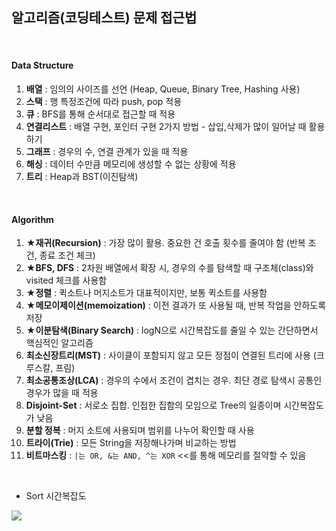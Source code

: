 ## 알고리즘(코딩테스트) 문제 접근법

<br>

#### Data Structure

1. **배열** : 임의의 사이즈를 선언 (Heap, Queue, Binary Tree, Hashing 사용)
2. **스택** : 행 특정조건에 따라 push, pop 적용
3. **큐** : BFS를 통해 순서대로 접근할 때 적용
4. **연결리스트** : 배열 구현, 포인터 구현 2가지 방법 - 삽입,삭제가 많이 일어날 때 활용하기
5. **그래프** : 경우의 수, 연결 관계가 있을 때 적용
6. **해싱** : 데이터 수만큼 메모리에 생성할 수 없는 상황에 적용
7. **트리** : Heap과 BST(이진탐색)

<br>

#### Algorithm

1. **★재귀(Recursion)** : 가장 많이 활용. 중요한 건 호출 횟수를 줄여야 함 (반복 조건, 종료 조건 체크)
2. **★BFS, DFS** : 2차원 배열에서 확장 시, 경우의 수를 탐색할 때 구조체(class)와 visited 체크를 사용함
3. **★정렬** : 퀵소트나 머지소트가 대표적이지만, 보통 퀵소트를 사용함
4. **★메모이제이션(memoization)** : 이전 결과가 또 사용될 때, 반복 작업을 안하도록 저장
5. **★이분탐색(Binary Search)** : logN으로 시간복잡도를 줄일 수 있는 간단하면서 핵심적인 알고리즘
6. **최소신장트리(MST)** : 사이클이 포함되지 않고 모든 정점이 연결된 트리에 사용 (크루스칼, 프림)
7. **최소공통조상(LCA)** : 경우의 수에서 조건이 겹치는 경우. 최단 경로 탐색시 공통인 경우가 많을 때 적용
8. **Disjoint-Set** : 서로소 집합. 인접한 집함의 모임으로 Tree의 일종이며 시간복잡도가 낮음
9. **분할 정복** : 머지 소트에 사용되며 범위를 나누어 확인할 때 사용
10. **트라이(Trie)** : 모든 String을 저장해나가며 비교하는 방법
11. **비트마스킹** : `|는 OR, &는 AND, ^는 XOR` <<를 통해 메모리를 절약할 수 있음

<br>

- Sort 시간복잡도

<img src="https://gmlwjd9405.github.io/images/algorithm-quick-sort/sort-time-complexity.png">
